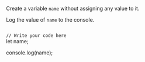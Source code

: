 Create a variable `name`
without assigning any
value to it.

Log the value of `name`
to the console.

<codeblock language="javascript" type="exercise" testMode="fixedInput">
<code>
// Write your code here
</code>
<solution>
let name;

console.log(name);
</solution>
</codeblock>
